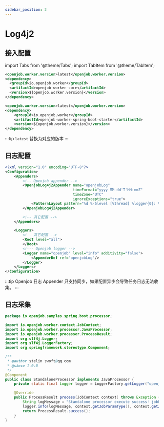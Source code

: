 ```yaml
---
sidebar_position: 2
---
```


# Log4j2

## 接入配置

import Tabs from '@theme/Tabs';
import TabItem from '@theme/TabItem';

<Tabs>
  <TabItem value="java" label="Java" default>

```xml
<openjob.worker.version>latest</openjob.worker.version>
<dependency>
  <groupId>io.openjob.worker</groupId>
  <artifactId>openjob-worker-core</artifactId>
  <version>${openjob.worker.version}</version>
</dependency>
```
  </TabItem>
  <TabItem value="spring-boot" label="Spring Boot">

```xml
<openjob.worker.version>latest</openjob.worker.version>
<dependency>
    <groupId>io.openjob.worker</groupId>
    <artifactId>openjob-worker-spring-boot-starter</artifactId>
    <version>${openjob.worker.version}</version>
</dependency>
```
  </TabItem>
</Tabs>

:::tip
`latest` 替换为对应的版本
:::

## 日志配置

```xml
<?xml version="1.0" encoding="UTF-8"?>
<Configuration>
    <Appenders>
        <!-- Openjob appender -->
        <OpenjobLog4j2Appender name="openjobLog"
                               timeFormat="yyyy-MM-dd'T'HH:mmZ"
                               timeZone="UTC"
                               ignoreExceptions="true">
            <PatternLayout pattern="%d %-5level [%thread] %logger{0}: %msg"/>
        </OpenjobLog4j2Appender>

        <!-- 其它配置 -->
    </Appenders>

    <Loggers>
        <!-- 其它配置 -->
        <Root level="all">
        </Root>
        <!--- Openjob logger -->
        <Logger name="openjob" level="info" additivity="false">
            <AppenderRef ref="openjobLog"/>
        </Logger>
    </Loggers>
</Configuration>
```

:::tip
Openjob 日志 Appender 只支持同步，如果配置异步会导致任务日志无法收集。
:::

## 日志采集

```java
package io.openjob.samples.spring.boot.processor;

import io.openjob.worker.context.JobContext;
import io.openjob.worker.processor.JavaProcessor;
import io.openjob.worker.processor.ProcessResult;
import org.slf4j.Logger;
import org.slf4j.LoggerFactory;
import org.springframework.stereotype.Component;

/**
 * @author stelin swoft@qq.com
 * @since 1.0.0
 */
@Component
public class StandaloneProcessor implements JavaProcessor {
    private static final Logger logger = LoggerFactory.getLogger("openjob");

    @Override
    public ProcessResult process(JobContext context) throws Exception {
        String logMessage = "Standalone processor execute success! jobParamsType={} jobParams={} jobExtendParamsType={} jobExtendParams={}";
        logger.info(logMessage, context.getJobParamType(), context.getJobParams(), context.getJobExtendParamsType(), context.getJobExtendParams());
        return ProcessResult.success();
    }
}
```